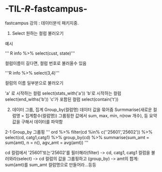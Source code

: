 # -TIL-_R_-fastcampus-
fastcampus 강의 : 데이터분석 패키지중.

1. Select 
원하는 컬럼 불러오기

예시

'''
R
info %>% 
  select(cust, state)'''
  
컬럼이름이 길다면, 컬럼 번호로 불러올수 있음

'''R
info %>%
  select(3,4)'''
  
컬럼의 이름 일부분으로 불러오기

'a' 로 시작하는 컬럼
select(stats_with('a'))
'b'로 시작하는 컬럼
select(end_withs('b'))
'c'가 포함된 컬럼
select(contain('t'))



2. 데이터 그룹, 집계
Group_by(컬럼명) 데이터 값을 묶어줌
Surmmarise(새로운 컬럼명 = 집계함수(컬럼명)) 그룹핑한 값에서 sum, max, min, n(row 개수), 등 요약값을 구해서 데이터를 파악함

2-1 Group_by 그룹핑
'''
ord %>%
  filter(cd %in% c(''25601','25602')) %>%
  select(cd, catg1,catg1) %>%
  group_by(cd) %>%
  summarise(sum_amt = sum(amt), n = n(), agv_amt = avg(amt))
  '''
  
 cd 컬럼에서 '25601'또는'25602'를 필터해라(filter) -> 
 cd, catg1, catg1 컬럼을 불러와라(select) -> 
 cd 컬럼의 값을 그룹핑하고 (group_by) ->  amt의 합계: sum(amt)를 sum_amt 컬럼명으로 만들어라...등등
  
